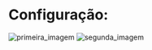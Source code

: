 # Configuração:

![primeira_imagem](https://uploaddeimagens.com.br/images/004/669/459/full/Captura_de_tela_de_2023-11-20_23-19-22.png?1700533242)
![segunda_imagem](https://uploaddeimagens.com.br/images/004/669/465/full/Captura_de_tela_de_2023-11-20_23-24-44.png?1700533512)
